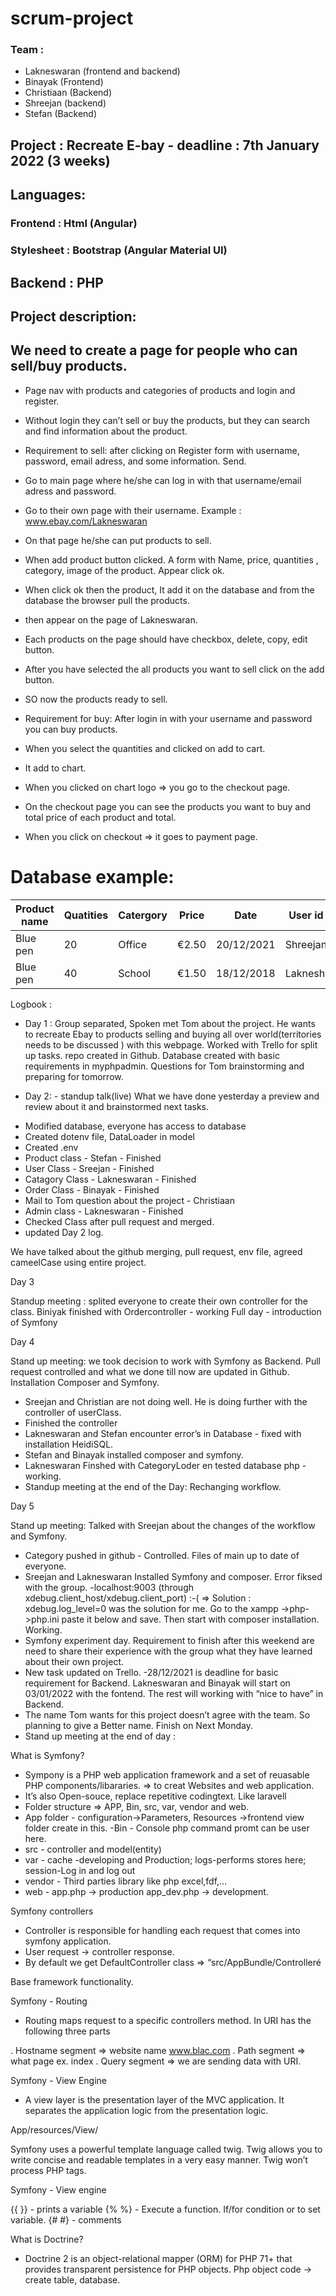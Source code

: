# scrum-project
### Team : 
- Lakneswaran (frontend and backend)
- Binayak (Frontend)
- Christiaan (Backend)
- Shreejan (backend)
- Stefan (Backend)


## Project : Recreate E-bay - deadline : 7th January 2022 (3 weeks)

## Languages: 

### Frontend : Html  (Angular) 
### Stylesheet : Bootstrap (Angular Material UI) 

## Backend : PHP 

## Project description:

## We need to create a page for people who can sell/buy products.
* Page nav with products and categories of products and login and register.
* Without login they can’t sell or buy the products, but they can search and find information about the product.
* Requirement to sell: after clicking on Register form with username, password, email adress, and some information. Send.
* Go to main page where he/she can log in with that username/email adress and password.
* Go to their own page with their username. Example : www.ebay.com/Lakneswaran
* On that page he/she can put products to sell.
* When add product button clicked. A form with Name, price, quantities , category,  image of the product. Appear click ok.
* When click ok then the product, It add it on the database and from the database the browser pull the products. 
* then appear on the page of Lakneswaran.
* Each products on the page should have checkbox, delete, copy, edit  button.
* After you have selected the all products you want to sell click on the add button. 
* SO now the products ready to sell.

* Requirement for buy: After login in with your username and password you can buy products.
* When you select the quantities and clicked on add to cart. 
* It add to chart.
* When you clicked on chart logo => you go to the checkout page.
* On the checkout page you can see the products you want to buy and total price of each product and total.
* When you click on checkout => it goes to payment page. 


# Database example:


| Product name  |  Quatities | Catergory | Price | Date      | User id |
| ------------- | ---------- |---------- |------ |---------- | ------- |
|  Blue pen     |      20    |  Office   | €2.50 |20/12/2021 |Shreejan |
|  Blue pen     |      40    |  School   | €1.50 |18/12/2018 |Laknesh  |

<!--User ID depends on username who is adding the products on their page.  --> 

Logbook : 
* Day 1 : Group separated, Spoken met Tom about the project. He wants to recreate Ebay to products selling and buying all over world(territories needs to be discussed ) with this webpage. Worked with Trello for split up tasks. repo created in Github. Database created with basic requirements in myphpadmin. Questions for Tom brainstorming and preparing for tomorrow.

* Day 2: - standup talk(live) What we have done yesterday a preview and review about it and brainstormed next tasks.
- Modified database,  everyone has access to database 
- Created dotenv file, DataLoader in model
- Created .env
- Product class - Stefan - Finished
- User Class - Sreejan - Finished
- Catagory Class - Lakneswaran - Finished
- Order Class - Binayak - Finished
- Mail to Tom question about the project - Christiaan
- Admin class - Lakneswaran - Finished
- Checked Class after pull request and merged.
- updated Day 2 log.

We have talked about the github merging, pull request, env file, agreed cameelCase using entire project.


Day 3

Standup meeting : splited everyone to create their own controller for the class.
Biniyak finished with Ordercontroller - working
Full day - introduction of Symfony

Day 4

Stand up meeting:  we took decision to work with Symfony as Backend.
Pull request controlled and what we done till now are updated in Github.
Installation Composer and Symfony. 
- Sreejan and Christian are not doing well. He is doing further with the controller of userClass.
- Finished the controller
- Lakneswaran and Stefan encounter error’s in Database - fixed with installation HeidiSQL.
- Stefan and Binayak installed composer and symfony.
- Lakneswaran Finshed with CategoryLoder en tested database php - working.
- Standup meeting at the end of the Day: Rechanging workflow.

Day 5

Stand up meeting: Talked with Sreejan about the changes of the workflow and Symfony.
- Category pushed in github - Controlled. Files of main up to date of everyone. 
- Sreejan and Lakneswaran Installed Symfony and composer. Error fiksed with the group.
-localhost:9003 (through xdebug.client_host/xdebug.client_port) :-( =>
Solution : xdebug.log_level=0 was the solution for me. Go to the xampp ->php->php.ini paste it below and save. Then start with composer installation. Working. 
- Symfony experiment day. Requirement to finish after this weekend are need to share their experience with the group what they have learned about their own project. 
- New task updated on Trello.
-28/12/2021 is deadline for basic requirement for Backend. Lakneswaran and Binayak will start on 03/01/2022 with the fontend. The rest will working with “nice to have” in Backend.
- The name Tom wants for this project doesn’t agree with the team. So planning to give a Better name. Finish on Next Monday.
- Stand up meeting at the end of day : 



What is Symfony? 

- Sympony is a PHP web application framework and a set of reuasable PHP components/libararies. => to creat Websites and web application.
- It’s also Open-souce, replace repetitive codingtext. Like laravell
- Folder structure => APP, Bin, src, var, vendor and web.
- App folder - configuration->Parameters, Resources ->frontend view folder create in this. 
-Bin - Console php command promt can be user here.
- src - controller and model(entity)
- var - cache -developing and Production; logs-performs stores here; session-Log in  and log out
- vendor - Third parties library like php excel,fdf,...
- web - app.php -> production app_dev.php -> development. 

Symfony controllers

- Controller is responsible for handling each request that comes into symfony application. 
- User request -> controller response. 
- By default we get DefaultController class => “src/AppBundle/Controlleré 

<?php

Namespace appBundle/controller;
Use sympony\..\Controller;
Use ./response;
Class DefaultController extends Controller{} ?>

Base framework functionality. 

Symfony - Routing

- Routing maps request to a specific controllers method. In URI has the following three parts

. Hostname segment => website name www.blac.com
. Path segment => what page ex. index
. Query segment => we are sending data with URI.

Symfony - View Engine

- A view layer is the presentation layer of the MVC application. It separates the application logic from the presentation logic. 

App/resources/View/

Symfony uses a powerful template language called twig. Twig allows you to write concise and readable templates in a very easy manner. Twig won’t process PHP tags. 

Symfony - View engine 

{{   }} - prints a variable 
{% %} - Execute a function. If/for condition or to set variable.
{# #} - comments

What is Doctrine? 

- Doctrine 2 is an object-relational mapper (ORM) for PHP 71+ that provides transparent persistence for PHP objects. 
Php object code -> create table, database.
